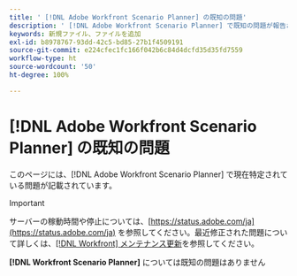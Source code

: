 ```yaml
---
title: ' [!DNL Adobe Workfront Scenario Planner] の既知の問題'
description: ' [!DNL Adobe Workfront Scenario Planner] で既知の問題が報告されました'
keywords: 新規ファイル、ファイルを追加
exl-id: b8978767-93dd-42c5-bd85-27b1f4509191
source-git-commit: e224cfec1fc166f042b6c84d4dcfd35d35fd7559
workflow-type: ht
source-wordcount: '50'
ht-degree: 100%

---
```


# [!DNL Adobe Workfront Scenario Planner] の既知の問題

このページには、[!DNL Adobe Workfront Scenario Planner] で現在特定されている問題が記載されています。

>[!IMPORTANT]
>
>サーバーの稼動時間や停止については、[https://status.adobe.com/ja](https://status.adobe.com/ja) を参照してください。最近修正された問題について詳しくは、[[!DNL Workfront] メンテナンス更新](../maintenance/current-updates.md)を参照してください。

**[!DNL Workfront Scenario Planner]** については既知の問題はありません
<!--


-->
